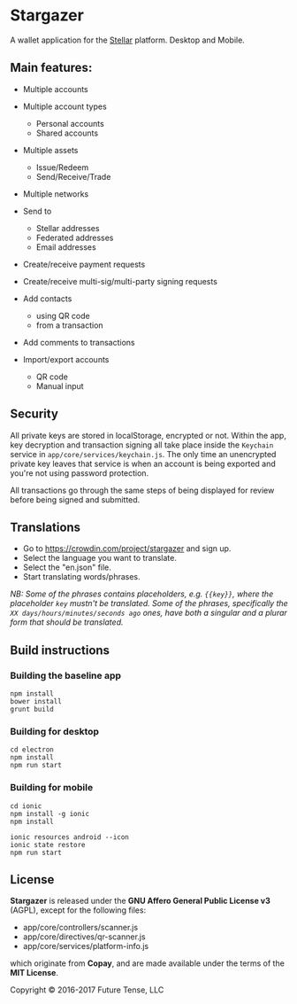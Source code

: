 # Stargazer

A wallet application for the [Stellar](https://stellar.org) platform. Desktop and Mobile.


## Main features:

* Multiple accounts

* Multiple account types
	* Personal accounts
	* Shared accounts

* Multiple assets
    * Issue/Redeem
    * Send/Receive/Trade

* Multiple networks

* Send to
    * Stellar addresses
    * Federated addresses
    * Email addresses

* Create/receive payment requests

* Create/receive multi-sig/multi-party signing requests

* Add contacts
    * using QR code
    * from a transaction

* Add comments to transactions

* Import/export accounts
    * QR code
    * Manual input


## Security

All private keys are stored in localStorage, encrypted or not. Within the app, key decryption and transaction signing all take place inside the `Keychain` service in `app/core/services/keychain.js`. The only time an unencrypted private key leaves that service is when an account is being exported and you're not using password protection.

All transactions go through the same steps of being displayed for review before being signed and submitted.

## Translations

- Go to https://crowdin.com/project/stargazer and sign up.
- Select the language you want to translate.
- Select the "en.json" file.
- Start translating words/phrases.

*NB: Some of the phrases contains placeholders, e.g. `{{key}}`, where the placeholder `key` mustn't be translated.
Some of the phrases, specifically the `XX days/hours/minutes/seconds ago` ones, have both a singular and a plurar form that should be translated.*


## Build instructions

### Building the baseline app
```
npm install
bower install
grunt build
```

### Building for desktop
```
cd electron
npm install
npm run start
```

### Building for mobile
```
cd ionic
npm install -g ionic
npm install

ionic resources android --icon
ionic state restore
npm run start
```


## License

**Stargazer** is released under the **GNU Affero General Public License v3** (AGPL), except for the following files:

* app/core/controllers/scanner.js
* app/core/directives/qr-scanner.js
* app/core/services/platform-info.js

which originate from **Copay**, and are made available under the terms of the **MIT License**.

Copyright &copy; 2016-2017 Future Tense, LLC
